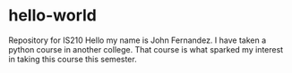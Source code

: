 # hello-world
Repository for IS210
Hello my name is John Fernandez.
I have taken a python course in another college.
That course is what sparked my interest in taking this course this semester.
